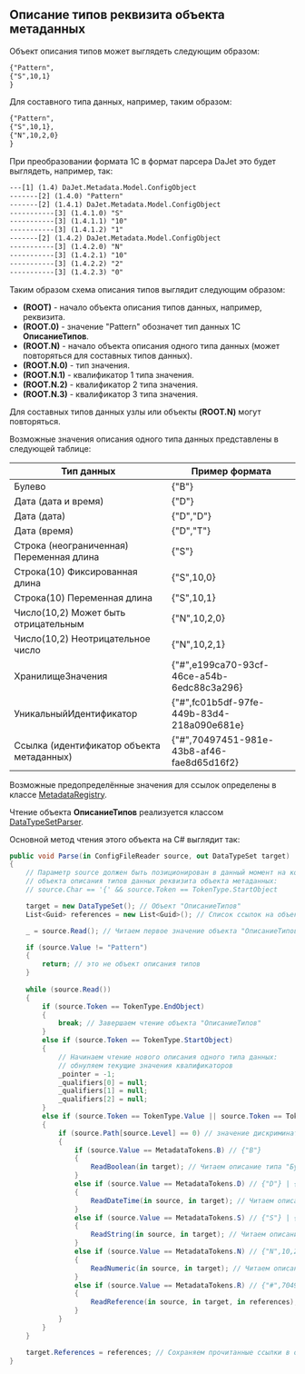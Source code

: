 ## Описание типов реквизита объекта метаданных

Объект описания типов может выглядеть следующим образом:
```txt
{"Pattern",
{"S",10,1}
}
```
Для составного типа данных, например, таким образом:
```txt
{"Pattern",
{"S",10,1},
{"N",10,2,0}
}
```
При преобразовании формата 1С в формат парсера DaJet это будет выглядеть, например, так:
```txt
---[1] (1.4) DaJet.Metadata.Model.ConfigObject
-------[2] (1.4.0) "Pattern"
-------[2] (1.4.1) DaJet.Metadata.Model.ConfigObject
-----------[3] (1.4.1.0) "S"
-----------[3] (1.4.1.1) "10"
-----------[3] (1.4.1.2) "1"
-------[2] (1.4.2) DaJet.Metadata.Model.ConfigObject
-----------[3] (1.4.2.0) "N"
-----------[3] (1.4.2.1) "10"
-----------[3] (1.4.2.2) "2"
-----------[3] (1.4.2.3) "0"
```
Таким образом схема описания типов выглядит следующим образом:
- **(ROOT)** - начало объекта описания типов данных, например, реквизита.
- **(ROOT.0)** - значение "Pattern" обозначет тип данных 1С **ОписаниеТипов**.
- **(ROOT.N)** - начало объекта описания одного типа данных (может повторяться для составных типов данных).
- **(ROOT.N.0)** - тип значения.
- **(ROOT.N.1)** - квалификатор 1 типа значения.
- **(ROOT.N.2)** - квалификатор 2 типа значения.
- **(ROOT.N.3)** - квалификатор 3 типа значения.

Для составных типов данных узлы или объекты **(ROOT.N)** могут повторяться.

Возможные значения описания одного типа данных представлены в следующей таблице:

| **Тип данных**                            | **Пример формата**                         |
|-------------------------------------------|--------------------------------------------|
| Булево                                    | {"B"}                                      |
| Дата (дата и время)                       | {"D"}                                      |
| Дата (дата)                               | {"D","D"}                                  |
| Дата (время)                              | {"D","T"}                                  |
| Строка (неограниченная) Переменная длина  | {"S"}                                      |
| Строка(10) Фиксированная длина            | {"S",10,0}                                 |
| Строка(10) Переменная длина               | {"S",10,1}                                 |
| Число(10,2) Может быть отрицательным      | {"N",10,2,0}                               |
| Число(10,2) Неотрицательное число         | {"N",10,2,1}                               |
| ХранилищеЗначения                         | {"#",e199ca70-93cf-46ce-a54b-6edc88c3a296} |
| УникальныйИдентификатор                   | {"#",fc01b5df-97fe-449b-83d4-218a090e681e} |
| Ссылка (идентификатор объекта метаданных) | {"#",70497451-981e-43b8-af46-fae8d65d16f2} |

Возможные предопределённые значения для ссылок определены в классе [MetadataRegistry](https://github.com/zhichkin/dajet/blob/main/src/dajet-metadata/MetadataRegistry.cs).

Чтение объекта **ОписаниеТипов** реализуется классом [DataTypeSetParser](https://github.com/zhichkin/dajet/blob/main/src/dajet-metadata/parsers/DataTypeSetParser.cs).

Основной метод чтения этого объекта на C# выглядит так:

```C#
public void Parse(in ConfigFileReader source, out DataTypeSet target)
{
    // Параметр source должен быть позиционирован в данный момент на корневом узле
    // объекта описания типов данных реквизита объекта метаданных:
    // source.Char == '{' && source.Token == TokenType.StartObject

    target = new DataTypeSet(); // Объект "ОписаниеТипов"
    List<Guid> references = new List<Guid>(); // Список ссылок на объекты метаданных

    _ = source.Read(); // Читаем первое значение объекта "ОписаниеТипов"

    if (source.Value != "Pattern")
    {
        return; // это не объект описания типов
    }
            
    while (source.Read())
    {
        if (source.Token == TokenType.EndObject)
        {
            break; // Завершаем чтение объекта "ОписаниеТипов"
        }
        else if (source.Token == TokenType.StartObject)
        {
            // Начинаем чтение нового описания одного типа данных:
            // обнуляем текущие значения квалификаторов
            _pointer = -1;
            _qualifiers[0] = null;
            _qualifiers[1] = null;
            _qualifiers[2] = null;
        }
        else if (source.Token == TokenType.Value || source.Token == TokenType.String)
        {
            if (source.Path[source.Level] == 0) // значение дискриминатора типа данных
            {
                if (source.Value == MetadataTokens.B) // {"B"}
                {
                    ReadBoolean(in target); // Читаем описание типа "Булево"
                }
                else if (source.Value == MetadataTokens.D) // {"D"} | {"D","D"} | {"D","T"}
                {
                    ReadDateTime(in source, in target); // Читаем описание типа "Дата"
                }
                else if (source.Value == MetadataTokens.S) // {"S"} | {"S",10,0} | {"S",10,1}
                {
                    ReadString(in source, in target); // Читаем описание типа "Строка"
                }
                else if (source.Value == MetadataTokens.N) // {"N",10,2,0} | {"N",10,2,1}
                {
                    ReadNumeric(in source, in target); // Читаем описание типа "Число"
                }
                else if (source.Value == MetadataTokens.R) // {"#",70497451-981e-43b8-af46-fae8d65d16f2}
                {
                    ReadReference(in source, in target, in references); // Читаем описание типа "Ссылка"
                }
            }
        }
    }

    target.References = references; // Сохраняем прочитанные ссылки в объекте "ОписаниеТипов"
}
```

